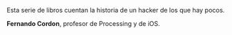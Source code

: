Esta serie de libros cuentan la historia de un hacker de los que hay pocos.

**Fernando Cordon**, profesor de Processing y de iOS.